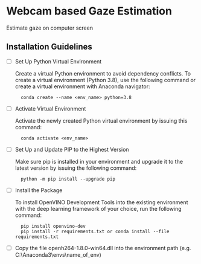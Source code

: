 # Webcam based Gaze Estimation
Estimate gaze on computer screen

## Installation Guidelines

- [ ] Set Up Python Virtual Environment

    Create a virtual Python environment to avoid dependency conflicts. To create a virtual environment (Python 3.8), use the following command or create a virtual environment with Anaconda navigator:

        conda create --name <env_name> python=3.8

- [ ] Activate Virtual Environment

    Activate the newly created Python virtual environment by issuing this command:    

        conda activate <env_name>

- [ ] Set Up and Update PIP to the Highest Version

    Make sure pip is installed in your environment and upgrade it to the latest version by issuing the following command:

        python -m pip install --upgrade pip

- [ ] Install the Package

    To install OpenVINO Development Tools into the existing environment with the deep learning framework of your choice, run the following command:

        pip install openvino-dev
        pip install -r requirements.txt or conda install --file requirements.txt

- [ ] Copy the file openh264-1.8.0-win64.dll into the environment path (e.g. C:\Anaconda3\envs\name_of_env)